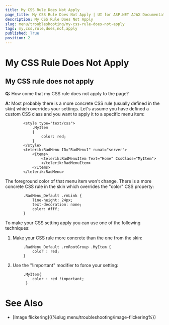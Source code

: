 ```yaml
---
title: My CSS Rule Does Not Apply
page_title: My CSS Rule Does Not Apply | UI for ASP.NET AJAX Documentation
description: My CSS Rule Does Not Apply
slug: menu/troubleshooting/my-css-rule-does-not-apply
tags: my,css,rule,does,not,apply
published: True
position: 2
---
```


# My CSS Rule Does Not Apply



## My CSS rule does not apply

__Q:__ How come that my CSS rule does not apply to the page?

__A:__ Most probably there is a more concrete CSS rule (usually defined in the skin) which overrides your settings. Let's assume you have defined a custom CSS class and you want to apply it to a specific menu item:

````ASPNET
	    <style type="text/css">
	        .MyItem
	        {
	            color: red;
	        }
	    </style>
	    <telerik:RadMenu ID="RadMenu1" runat="server">
	        <Items>
	            <telerik:RadMenuItem Text="Home" CssClass="MyItem">
	            </telerik:RadMenuItem>
	        </Items>
	    </telerik:RadMenu>
````



The foreground color of that menu item won't change. There is a more concrete CSS rule in the skin which overrides the "color" CSS property:

````ASPNET
	    .RadMenu_Default .rmLink { 
	        line-height: 24px; 
	        text-decoration: none;
	        color: #fff;
	    }
````



To make your CSS setting apply you can use one of the following techniques:

1. Make your CSS rule more concrete than the one from the skin:

````ASPNET
	    .RadMenu_Default .rmRootGroup .MyItem { 
	        color : red;
	    }
````



2. Use the "!important" modifier to force your setting:

````ASPNET
	    .MyItem{ 
	        color : red !important; 
	     }
````



# See Also

 * [Image flickering]({%slug menu/troubleshooting/image-flickering%})
